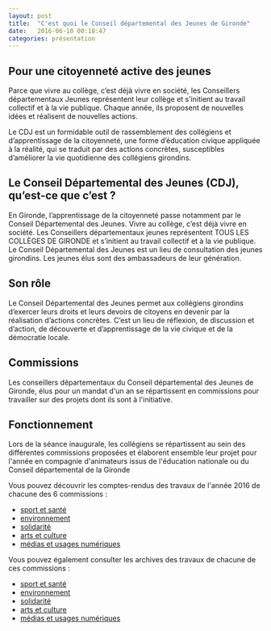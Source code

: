 ```yaml
---
layout: post
title:  "C'est quoi le Conseil départemental des Jeunes de Gironde"
date:   2016-06-10 00:18:47
categories: présentation
---
```


## Pour une citoyenneté active des jeunes

Parce que vivre au collège, c’est déjà vivre en société, les Conseillers départementaux Jeunes représentent leur collège et s’initient au travail collectif et à la vie publique. Chaque année, ils proposent de nouvelles idées et réalisent de nouvelles actions.

Le CDJ est un formidable outil de rassemblement des collégiens et d’apprentissage de la citoyenneté, une forme d’éducation civique appliquée à la réalité, qui se traduit par des actions concrètes, susceptibles d’améliorer la vie quotidienne des collégiens girondins.

## Le Conseil Départemental des Jeunes (CDJ), qu’est-ce que c’est ?

En Gironde, l’apprentissage de la citoyenneté passe notamment par le Conseil Départemental des Jeunes. Vivre au collège, c’est déjà vivre en société. Les Conseillers départementaux jeunes représentent TOUS LES COLLÈGES DE GIRONDE et s’initient au travail collectif et à la vie publique. Le Conseil Départemental des Jeunes est un lieu de consultation des jeunes girondins. Les jeunes élus sont des ambassadeurs de leur génération.

## Son rôle

Le Conseil Départemental des Jeunes permet aux collégiens girondins d’exercer leurs droits et leurs devoirs de citoyens en devenir par la réalisation d’actions concrètes.
C’est un lieu de réflexion, de discussion et d’action, de découverte et d’apprentissage de la vie civique et de la démocratie locale.

## Commissions

Les conseillers départementaux du Conseil départemental des Jeunes de Gironde, élus pour un mandat d'un an se répartissent en commissions pour travailler sur des projets dont ils sont à l'initiative.

## Fonctionnement

Lors de la séance inaugurale, les collégiens se répartissent au sein des différentes commissions proposées et élaborent ensemble leur projet pour l'année en compagnie d'animateurs issus de l'éducation nationale ou du Conseil départemental de la Gironde

Vous pouvez découvrir les comptes-rendus des travaux de l'année 2016 de chacune des 6 commissions : 

* [sport et santé](sports-sante/)
* [environnement](environnement-developpementDurable/)
* [solidarité](solidarite/)
* [arts et culture](art-culture-citoyennete/)
* [médias et usages numériques](media-usages-numerique/)

Vous pouvez également consulter les archives des travaux de chacune de ces commissions :

* [sport et santé](sports-sante/archives/)
* [environnement](environnement-developpementDurable/archives/)
* [solidarité](solidarite/archives/)
* [arts et culture](art-culture-citoyennete/archives/)
* [médias et usages numériques](media-usages-numerique/archives/)